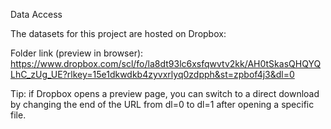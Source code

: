 Data Access

The datasets for this project are hosted on Dropbox:

Folder link (preview in browser):
https://www.dropbox.com/scl/fo/la8dt93lc6xsfqwvtv2kk/AH0tSkasQHQYQLhC_zUg_UE?rlkey=15e1dkwdkb4zyvxrlyq0zdpph&st=zpbof4j3&dl=0

Tip: if Dropbox opens a preview page, you can switch to a direct download by changing the end of the URL from dl=0 to dl=1 after opening a specific file.
